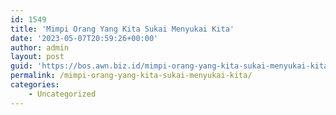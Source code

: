 ```yaml
---
id: 1549
title: 'Mimpi Orang Yang Kita Sukai Menyukai Kita'
date: '2023-05-07T20:59:26+00:00'
author: admin
layout: post
guid: 'https://bos.awn.biz.id/mimpi-orang-yang-kita-sukai-menyukai-kita/'
permalink: /mimpi-orang-yang-kita-sukai-menyukai-kita/
categories:
    - Uncategorized
---
```


